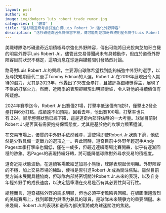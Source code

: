 ```yaml
---
layout: post
author: AI
image: img/dodgers_luis_robert_trade_rumor.jpg
categories: [ '體育' ]
title: "洛杉磯道奇考慮引進白襪Luis Robert Jr.強化外野陣容"
description: "洛杉磯道奇因外野陣容不穩，傳可能對芝加哥白襪明星外野手Luis Robert Jr.感興趣，儘管近期表現下滑，交易仍在球迷與媒體間引發熱議。"
---
```

美職球隊洛杉磯道奇近期積極尋求強化外野陣容，傳出可能將目光投向芝加哥白襪的明星外野手Luis Robert Jr.。儘管此交易傳聞尚未有具體動作，但由於道奇外野陣容目前狀況不穩定，這項消息在球迷與媒體間引發熱烈討論。

路奇對Luis Robert Jr.的興趣，主要源自球隊希望找到能夠補強中外野的選手，以及尋找短期替代二壘手Tommy Edman的人選。Robert Jr.在2019年展現出令人期待的潛力，尤其是2023年，他轟出了38支全壘打，且被評為銀棒獎得主，展現了不俗的打擊火力。然而，近兩季的表現卻顯現出明顯滑坡，令人對他的持續價值有所疑慮。

2024年賽季迄今，Robert Jr.出賽僅21場，打擊率低迷僅有1成51，僅擊出2發全壘打與6分打點，成績遠不如預期。回看去年，他出賽100場，打擊率也只有.224，顯示整體狀態已經下降，這是道奇內部評估時的一大考量。球隊目前對Robert Jr.是否真有需要抱持保留態度，尤其是基於他的攻擊力顯著遞減。

在交易市場上，優質的中外野手依然難尋，這使得即使Robert Jr.狀態下滑，他依然是少數具備一定戰力的選項之一。與此同時，道奇目前中外野年輕選手Andy Pages本季打擊率也偏低，僅在一成多，但最近連續兩場比賽開轟，似乎有逐漸回穩的跡象。若Pages的表現持續好轉，將可能降低球隊對外尋求交易的積極度。

道奇近期狀態波動，在連續客場敗給芝加哥小熊後，球隊表現起伏明顯。外野陣容的不穩，加上交易市場的稀缺，使得是否引進Robert Jr.成為關注焦點。雖然目前雙方尚未展開具體協商，但球隊內部將密切關注Robert Jr.未來的表現，以及自身年輕外野手的成長速度，以決定這筆潛在交易是否有其必要性與可行性。

總體而言，道奇補強外野的需求明顯，但也必須平衡風險與回報。在版圖漸趨激烈的美職賽場上，找到即戰力與潛力兼具的球員，是球隊未來競爭力的重要關鍵。未來幾周，Robert Jr.的表現和道奇內部決策將成為球迷關注的焦點。